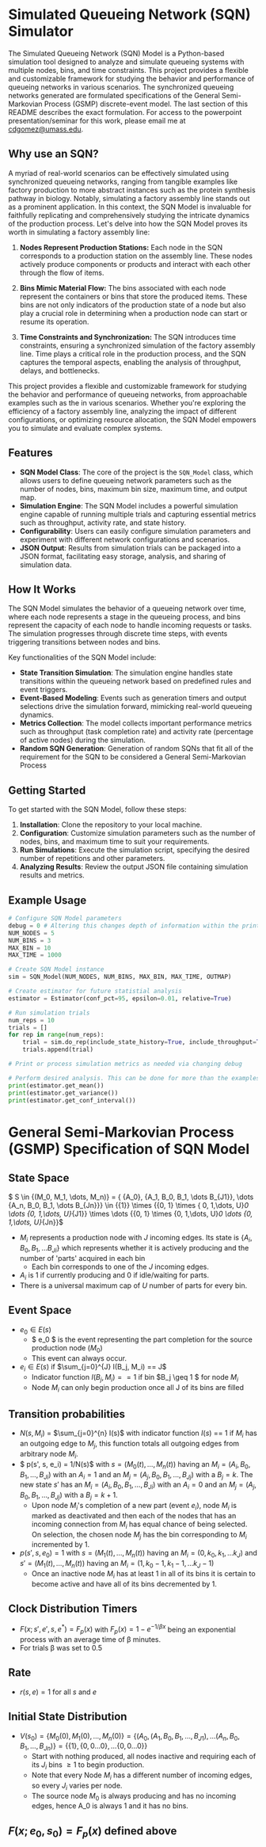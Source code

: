 # Simulated Queueing Network (SQN) Simulator

The Simulated Queueing Network (SQN) Model is a Python-based simulation tool designed to analyze and simulate queueing systems with multiple nodes, bins, and time constraints. This project provides a flexible and customizable framework for studying the behavior and performance of queueing networks in various scenarios. The synchronized queueing networks generated are formulated specifications of the General Semi-Markovian Process (GSMP) discrete-event model. The last section of this README describes the exact formulation. For access to the powerpoint presentation/seminar for this work, please email me at cdgomez@umass.edu.

## Why use an SQN?
A myriad of real-world scenarios can be effectively simulated using synchronized queueing networks, ranging from tangible examples like factory production to more abstract instances such as the protein synthesis pathway in biology. Notably, simulating a factory assembly line stands out as a prominent application. In this context, the SQN Model is invaluable for faithfully replicating and comprehensively studying the intricate dynamics of the production process. Let's delve into how the SQN Model proves its worth in simulating a factory assembly line:

1. **Nodes Represent Production Stations:** Each node in the SQN corresponds to a production station on the assembly line. These nodes actively produce components or products and interact with each other through the flow of items.

2. **Bins Mimic Material Flow:** The bins associated with each node represent the containers or bins that store the produced items. These bins are not only indicators of the production state of a node but also play a crucial role in determining when a production node can start or resume its operation.

3. **Time Constraints and Synchronization:** The SQN introduces time constraints, ensuring a synchronized simulation of the factory assembly line. Time plays a critical role in the production process, and the SQN captures the temporal aspects, enabling the analysis of throughput, delays, and bottlenecks.

This project provides a flexible and customizable framework for studying the behavior and performance of queueing networks, from approachable examples such as the in various scenarios. Whether you're exploring the efficiency of a factory assembly line, analyzing the impact of different configurations, or optimizing resource allocation, the SQN Model empowers you to simulate and evaluate complex systems.



## Features

- **SQN Model Class**: The core of the project is the `SQN_Model` class, which allows users to define queueing network parameters such as the number of nodes, bins, maximum bin size, maximum time, and output map.
- **Simulation Engine**: The SQN Model includes a powerful simulation engine capable of running multiple trials and capturing essential metrics such as throughput, activity rate, and state history.
- **Configurability**: Users can easily configure simulation parameters and experiment with different network configurations and scenarios.
- **JSON Output**: Results from simulation trials can be packaged into a JSON format, facilitating easy storage, analysis, and sharing of simulation data.

## How It Works

The SQN Model simulates the behavior of a queueing network over time, where each node represents a stage in the queueing process, and bins represent the capacity of each node to handle incoming requests or tasks. The simulation progresses through discrete time steps, with events triggering transitions between nodes and bins.

Key functionalities of the SQN Model include:

- **State Transition Simulation**: The simulation engine handles state transitions within the queueing network based on predefined rules and event triggers. 
- **Event-Based Modeling**: Events such as generation timers and output selections drive the simulation forward, mimicking real-world queueing dynamics.
- **Metrics Collection**: The model collects important performance metrics such as throughput (task completion rate) and activity rate (percentage of active nodes) during the simulation.
- **Random SQN Generation**: Generation of random SQNs that fit all of the requirement for the SQN to be considered a General Semi-Markovian Process

## Getting Started

To get started with the SQN Model, follow these steps:

1. **Installation**: Clone the repository to your local machine.
2. **Configuration**: Customize simulation parameters such as the number of nodes, bins, and maximum time to suit your requirements.
3. **Run Simulations**: Execute the simulation script, specifying the desired number of repetitions and other parameters.
4. **Analyzing Results**: Review the output JSON file containing simulation results and metrics.

## Example Usage

```python
# Configure SQN Model parameters
debug = 0 # Altering this changes depth of information within the print display for state transitions
NUM_NODES = 5
NUM_BINS = 3
MAX_BIN = 10
MAX_TIME = 1000

# Create SQN Model instance
sim = SQN_Model(NUM_NODES, NUM_BINS, MAX_BIN, MAX_TIME, OUTMAP)

# Create estimator for future statistial analysis
estimator = Estimator(conf_pct=95, epsilon=0.01, relative=True)

# Run simulation trials
num_reps = 10
trials = []
for rep in range(num_reps):
    trial = sim.do_rep(include_state_history=True, include_throughput=True, estimator = estimator)
    trials.append(trial)

# Print or process simulation metrics as needed via changing debug

# Perform desired analysis. This can be done for more than the examples provided below.
print(estimator.get_mean())
print(estimator.get_variance())
print(estimator.get_conf_interval())

```

# **General Semi-Markovian Process (GSMP) Specification of SQN Model**

## **State Space**
$ S \in \{(M_0, M_1, \dots, M_n)\} = \{ \{A_0\}, \{A_1, B_0, B_1, \dots B_{J1}\}, \dots \{A_n, B_0, B_1, \dots B_{Jn}\}\} \in \{\{1\}\} \times \{\{0, 1\} \times \{ 0, 1,\dots, U\}_0 \dots \{0, 1,\dots, U\}_{J1}\} \times \dots \{\{0, 1\} \times \{0, 1,\dots, U\}_0 \dots \{0, 1,\dots, U\}_{Jn}\}$

- $M_i$ represents a production node with $J$ incoming edges. Its state is $\{A_i, B_0, B_1, \dots B_{Ji}\}$ which represents whether it is actively producing and the number of 'parts' acquired in each bin
  - Each bin corresponds to one of the $J$ incoming edges.
- $A_i$ is 1 if currently producing and 0 if idle/waiting for parts.
- There is a universal maximum cap of $U$ number of parts for every bin.

## **Event Space**
- ${e_0} \in E(s)$
  - $ e_0 $ is the event representing the part completion for the source production node ($M_0$)
  - This event can always occur.
- $e_{i} \in E(s)$ if  $\sum_{j=0}^{J} I(B_j, M_i) == J$
  - Indicator function $I(B_j, M_i) == 1$ if bin $B_j \geq 1 $ for node $M_i$
  - Node $M_i$ can only begin production once all J of its bins are filled

## **Transition probabilities**
- $N(s, M_i)$ = $\sum_{j=0}^{n} I(s)$ with indicator function $I(s)$ == 1 if $M_i$ has an outgoing edge to $M_j$, this function totals all outgoing edges from arbitrary node $M_i$.
- $ p(s', s, e_i) = 1/N(s)$ with $s = (M_0(t), \dots, M_n(t))$ having an $M_i = (A_i, B_{0}, B_{1}, \dots, B_{Ji})$ with an $A_i = 1$ and an $M_j = (A_j, B_{0}, B_{1}, \dots, B_{Jj})$ with a $B_j = k$. The new state $s'$ has an $M_i = (A_i, B_{0}, B_{1}, \dots, B_{Ji})$ with an $A_i = 0$ and an $M_j = (A_j, B_{0}, B_{1}, \dots, B_{Jj})$ with a $B_j = k + 1$.
  - Upon node $M_{i}$'s completion of a new part (event $e_i$), node $M_i$ is marked as deactivated and then each of the nodes that has an incoming connection from $M_i$ has equal chance of being selected. On selection, the chosen node $M_j$ has the bin corresponding to $M_i$ incremented by 1.
- $p(s', s, e_0) = 1$ with $s = (M_1(t), \dots, M_n(t))$ having an $M_i = (0, k_0, k_1, \dots k_J)$ and $s' = (M_1(t),\dots, M_n(t))$ having an $M_i = (1, k_0-1, k_1-1, \dots k_J-1)$
  - Once an inactive node $M_i$ has at least 1 in all of its bins it is certain to become active and have all of its bins decremented by 1.

## **Clock Distribution Timers**
- $F(x; s', e', s, e^*) = F_p(x)$ with $F_p(x) = 1 - e^{-1/\beta x}$ being an exponential process with an average time of β minutes.
- For trials β was set to 0.5

## **Rate**
- $r(s, e) = 1$ for all $s$ and $e$

## **Initial State Distribution**
- $V(s_0) = \{M_0(0), M_1(0), \dots, M_n(0)\} = \{(A_0, (A_1, B_0, B_1, \dots, B_{J1}), \dots (A_n, B_0, B_1, \dots, B_{Jn})\} = \{\{1\}, \{0,0 \dots 0\}, \dots \{0,0 \dots 0\}\}$
  - Start with nothing produced, all nodes inactive and requiring each of its $J_i$ bins $\geq 1$ to begin production.
  - Note that every Node $M_i$ has a different number of incoming edges, so every $J_i$ varies per node.
  - The source node $M_0$ is always producing and has no incoming edges, hence A_0 is always 1 and it has no bins.

## $F(x; e_0, s_0) = F_{p}(x)$ defined above

